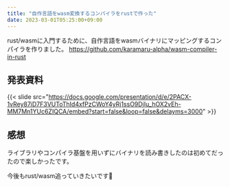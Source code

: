 ```yaml
---
title: "自作言語をwasm変換するコンパイラをrustで作った"
date: 2023-03-01T05:25:00+09:00
---
```


rust/wasmに入門するために、自作言語をwasmバイナリにマッピングするコンパイラを作りました。
https://github.com/karamaru-alpha/wasm-compiler-in-rust

<!--more-->

## 発表資料

{{< slide src="https://docs.google.com/presentation/d/e/2PACX-1vRey87iD7F3VUToThId4xfPzCWoY4yRj1ssO9DjIu_hOX2vEh-MM7Mn1YUc6ZIQCA/embed?start=false&loop=false&delayms=3000" >}}


## 感想

ライブラリやコンパイラ基盤を用いずにバイナリを読み書きしたのは初めてだったので楽しかったです。

今後もrust/wasm追っていきたいです🍼
